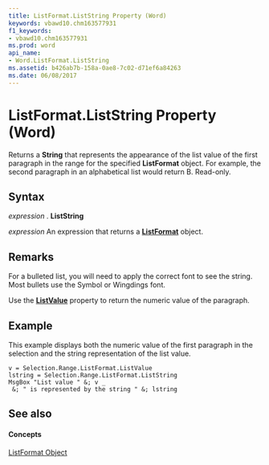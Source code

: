 ```yaml
---
title: ListFormat.ListString Property (Word)
keywords: vbawd10.chm163577931
f1_keywords:
- vbawd10.chm163577931
ms.prod: word
api_name:
- Word.ListFormat.ListString
ms.assetid: b426ab7b-158a-0ae8-7c02-d71ef6a84263
ms.date: 06/08/2017
---
```



# ListFormat.ListString Property (Word)

Returns a  **String** that represents the appearance of the list value of the first paragraph in the range for the specified **ListFormat** object. For example, the second paragraph in an alphabetical list would return B. Read-only.


## Syntax

 _expression_ . **ListString**

 _expression_ An expression that returns a **[ListFormat](listformat-object-word.md)** object.


## Remarks

For a bulleted list, you will need to apply the correct font to see the string. Most bullets use the Symbol or Wingdings font.

Use the  **[ListValue](listformat-listvalue-property-word.md)** property to return the numeric value of the paragraph.


## Example

This example displays both the numeric value of the first paragraph in the selection and the string representation of the list value.


```
v = Selection.Range.ListFormat.ListValue 
lstring = Selection.Range.ListFormat.ListString 
MsgBox "List value " &; v _ 
 &; " is represented by the string " &; lstring
```


## See also


#### Concepts


[ListFormat Object](listformat-object-word.md)

